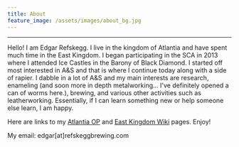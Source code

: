 ```yaml
---
title: About
feature_image: /assets/images/about_bg.jpg
---
```


* * * 

Hello! I am Edgar Refskegg. I live in the kingdom of Atlantia and have
spent much time in the East Kingdom. I began participating in the SCA in
2013 where I attended Ice Castles in the Barony of Black Diamond. I
started off most interested in A&S and that is where I continue today
along with a side of rapier. I dabble in a lot of A&S and my main
interests are research, enameling (and soon more in depth metalworking... I've
definitely opened a can of worms here.), brewing, and various other activities
such as leatherworking. Essentially, if I can learn something new or
help someone else learn, I am happy. 

Here are links to my [Atlantia OP](http://op.atlantia.sca.org/op_ind.php?atlantian_id=9766) and [East Kingdom Wiki](https://wiki.eastkingdom.org/index.php?title=Edgar_Refskegg) pages. Enjoy!

My email: edgar[at]refskeggbrewing.com
